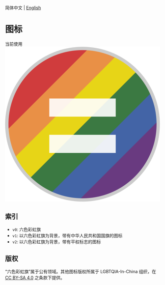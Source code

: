 简体中文 | [English](README.en.md)

# 图标

当前使用
![图标](./v2/logo.svg)

## 索引

- `v0`: 六色彩虹旗
- `v1`: 以六色彩虹旗为背景，带有中华人民共和国国旗的图标
- `v2`: 以六色彩虹旗为背景，带有平权标志的图标

## 版权

“六色彩虹旗”属于公有领域。其他图标版权所属于 LGBTQIA-In-China 组织，在 [CC BY-SA 4.0](https://creativecommons.org/licenses/by-sa/4.0/deed.zh) 之条款下提供。
